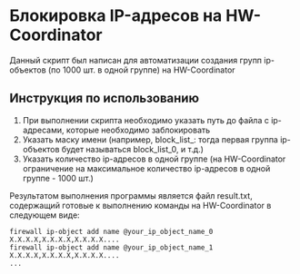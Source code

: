 # Блокировка IP-адресов на HW-Coordinator

Данный скрипт был написан для автоматизации создания групп ip-объектов (по 1000 шт. в одной группе) на HW-Coordinator

## Инструкция по использованию
1. При выполнении скрипта необходимо указать путь до файла с ip-адресами, которые необходимо заблокировать
2. Указать маску имени (например, block_list_: тогда первая группа ip-объектов будет называться block_list_0, и т.д.)
3. Указать количество ip-адресов в одной группе (на HW-Coordinator ограничение на максимальное количество ip-адресов в одной группе - 1000 шт.)

Результатом выполнения программы является файл result.txt, содержащий готовые к выполнению команды на HW-Coordinator в следующем виде:

```
firewall ip-object add name @your_ip_object_name_0 X.X.X.X,X.X.X.X,X.X.X.X....
firewall ip-object add name @your_ip_object_name_1 X.X.X.X,X.X.X.X,X.X.X.X....
...
```
